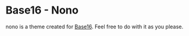 # Base16 - Nono
nono is a theme created for [Base16](https://github.com/chriskempson/base16). Feel free to do with it as you please.

